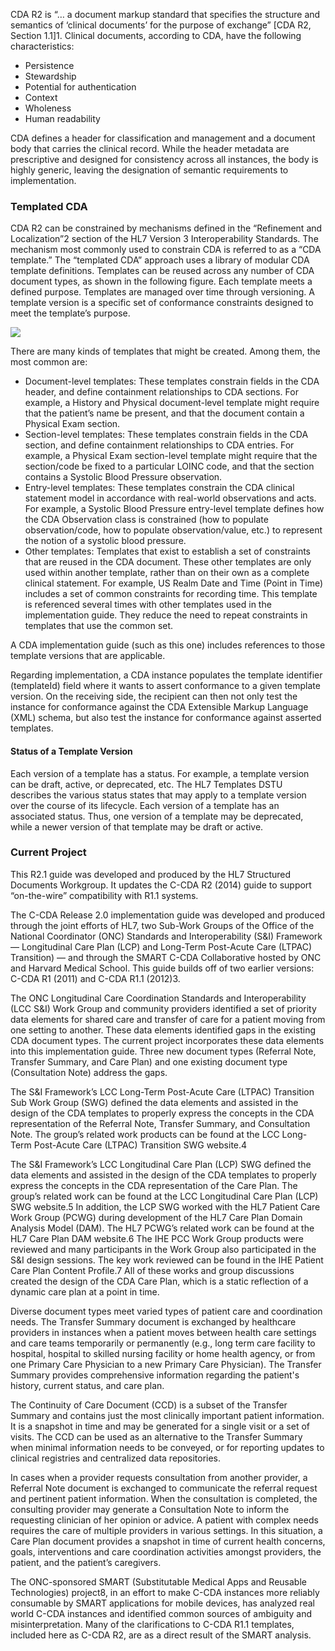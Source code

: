 CDA R2 is “… a document markup standard that specifies the structure and semantics of ‘clinical documents’ for the purpose of exchange” [CDA R2, Section 1.1]1. Clinical documents, according to CDA, have the following characteristics:

* Persistence
* Stewardship
* Potential for authentication
* Context
* Wholeness
* Human readability

CDA defines a header for classification and management and a document body that carries the clinical record. While the header metadata are prescriptive and designed for consistency across all instances, the body is highly generic, leaving the designation of semantic requirements to implementation.

### Templated CDA

CDA R2 can be constrained by mechanisms defined in the “Refinement and Localization”2 section of the HL7 Version 3 Interoperability Standards. The mechanism most commonly used to constrain CDA is referred to as a “CDA template.” The “templated CDA” approach uses a library of modular CDA template definitions. Templates can be reused across any number of CDA document types, as shown in the following figure. Each template meets a defined purpose. Templates are managed over time through versioning. A template version is a specific set of conformance constraints designed to meet the template’s purpose.

<img src="templated-cda.png" style="float: none; display: block; margin-left: auto; margin-right: auto;" />

There are many kinds of templates that might be created. Among them, the most common are:

* Document-level templates: These templates constrain fields in the CDA header, and define containment relationships to CDA sections. For example, a History and Physical document-level template might require that the patient’s name be present, and that the document contain a Physical Exam section.
* Section-level templates: These templates constrain fields in the CDA section, and define containment relationships to CDA entries. For example, a Physical Exam section-level template might require that the section/code be fixed to a particular LOINC code, and that the section contains a Systolic Blood Pressure observation.
* Entry-level templates: These templates constrain the CDA clinical statement model in accordance with real-world observations and acts. For example, a Systolic Blood Pressure entry-level template defines how the CDA Observation class is constrained (how to populate observation/code, how to populate observation/value, etc.) to represent the notion of a systolic blood pressure.
* Other templates: Templates that exist to establish a set of constraints that are reused in the CDA document. These other templates are only used within another template, rather than on their own as a complete clinical statement. For example, US Realm Date and Time (Point in Time) includes a set of common constraints for recording time. This template is referenced several times with other templates used in the implementation guide. They reduce the need to repeat constraints in templates that use the common set.

A CDA implementation guide (such as this one) includes references to those template versions that are applicable.

Regarding implementation, a CDA instance populates the template identifier (templateId) field where it wants to assert conformance to a given template version. On the receiving side, the recipient can then not only test the instance for conformance against the CDA Extensible Markup Language (XML) schema, but also test the instance for conformance against asserted templates.

#### Status of a Template Version

Each version of a template has a status. For example, a template version can be draft, active, or deprecated, etc. The HL7 Templates DSTU describes the various status states that may apply to a template version over the course of its lifecycle. Each version of a template has an associated status. Thus, one version of a template may be deprecated, while a newer version of that template may be draft or active.

### Current Project

This R2.1 guide was developed and produced by the HL7 Structured Documents Workgroup. It updates the C-CDA R2 (2014) guide to support “on-the-wire” compatibility with R1.1 systems.

The C-CDA Release 2.0 implementation guide was developed and produced through the joint efforts of HL7, two Sub-Work Groups of the Office of the National Coordinator (ONC) Standards and Interoperability (S&I) Framework — Longitudinal Care Plan (LCP) and Long-Term Post-Acute Care (LTPAC) Transition) — and through the SMART C-CDA Collaborative hosted by ONC and Harvard Medical School. This guide builds off of two earlier versions: C-CDA R1 (2011) and C-CDA R1.1 (2012)3.

The ONC Longitudinal Care Coordination Standards and Interoperability (LCC S&I) Work Group and community providers identified a set of priority data elements for shared care and transfer of care for a patient moving from one setting to another. These data elements identified gaps in the existing CDA document types. The current project incorporates these data elements into this implementation guide. Three new document types (Referral Note, Transfer Summary, and Care Plan) and one existing document type (Consultation Note) address the gaps.

The S&I Framework’s LCC Long-Term Post-Acute Care (LTPAC) Transition Sub Work Group (SWG) defined the data elements and assisted in the design of the CDA templates to properly express the concepts in the CDA representation of the Referral Note, Transfer Summary, and Consultation Note. The group’s related work products can be found at the LCC Long-Term Post-Acute Care (LTPAC) Transition SWG website.4

The S&I Framework’s LCC Longitudinal Care Plan (LCP) SWG defined the data elements and assisted in the design of the CDA templates to properly express the concepts in the CDA representation of the Care Plan. The group’s related work can be found at the LCC Longitudinal Care Plan (LCP) SWG website.5 In addition, the LCP SWG worked with the HL7 Patient Care Work Group (PCWG) during development of the HL7 Care Plan Domain Analysis Model (DAM). The HL7 PCWG’s related work can be found at the HL7 Care Plan DAM website.6 The IHE PCC Work Group products were reviewed and many participants in the Work Group also participated in the S&I design sessions. The key work reviewed can be found in the IHE Patient Care Plan Content Profile.7 All of these works and group discussions created the design of the CDA Care Plan, which is a static reflection of a dynamic care plan at a point in time.

Diverse document types meet varied types of patient care and coordination needs. The Transfer Summary document is exchanged by healthcare providers in instances when a patient moves between health care settings and care teams temporarily or permanently (e.g., long term care facility to hospital, hospital to skilled nursing facility or home health agency, or from one Primary Care Physician to a new Primary Care Physician). The Transfer Summary provides comprehensive information regarding the patient's history, current status, and care plan.

The Continuity of Care Document (CCD) is a subset of the Transfer Summary and contains just the most clinically important patient information. It is a snapshot in time and may be generated for a single visit or a set of visits. The CCD can be used as an alternative to the Transfer Summary when minimal information needs to be conveyed, or for reporting updates to clinical registries and centralized data repositories.

In cases when a provider requests consultation from another provider, a Referral Note document is exchanged to communicate the referral request and pertinent patient information. When the consultation is completed, the consulting provider may generate a Consultation Note to inform the requesting clinician of her opinion or advice. A patient with complex needs requires the care of multiple providers in various settings. In this situation, a Care Plan document provides a snapshot in time of current health concerns, goals, interventions and care coordination activities amongst providers, the patient, and the patient’s caregivers.

The ONC-sponsored SMART (Substitutable Medical Apps and Reusable Technologies) project8, in an effort to make C-CDA instances more reliably consumable by SMART applications for mobile devices, has analyzed real world C-CDA instances and identified common sources of ambiguity and misinterpretation. Many of the clarifications to C-CDA R1.1 templates, included here as C-CDA R2, are as a direct result of the SMART analysis.